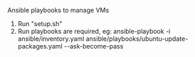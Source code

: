Ansible playbooks to manage VMs

1. Run "setup.sh"
2. Run playbooks are required, eg:
    ansible-playbook -i ansible/inventory.yaml ansible/playbooks/ubuntu-update-packages.yaml --ask-become-pass
